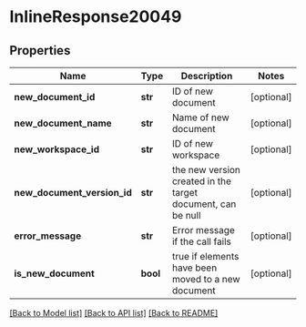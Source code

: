 # InlineResponse20049

## Properties
Name | Type | Description | Notes
------------ | ------------- | ------------- | -------------
**new_document_id** | **str** | ID of new document | [optional] 
**new_document_name** | **str** | Name of new document | [optional] 
**new_workspace_id** | **str** | ID of new workspace | [optional] 
**new_document_version_id** | **str** | the new version created in the target document, can be null | [optional] 
**error_message** | **str** | Error message if the call fails | [optional] 
**is_new_document** | **bool** | true if elements have been moved to a new document | [optional] 

[[Back to Model list]](../README.md#documentation-for-models) [[Back to API list]](../README.md#documentation-for-api-endpoints) [[Back to README]](../README.md)


